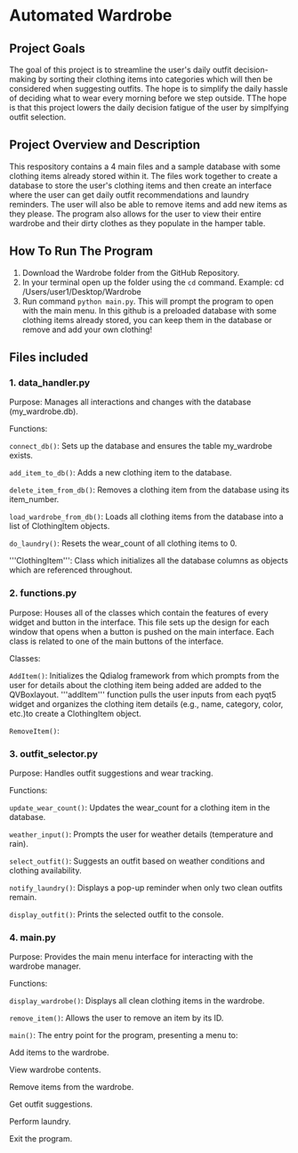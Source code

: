 # Automated Wardrobe

## Project Goals

The goal of this project is to streamline the user's daily outfit decision-making by sorting their clothing items into categories which will then be considered when suggesting outfits. The hope is to simplify the daily hassle of deciding what to wear every morning before we step outside. TThe hope is that this project lowers the daily decision fatigue of the user by simplfying outfit selection. 

## Project Overview and Description

This respository contains a 4 main files and a sample database with some clothing items already stored within it. The files work together to create a database to store the user's clothing items and then create an interface where the user can get daily outfit recommendations and laundry reminders. The user will also be able to remove items and add new items as they please. The program also allows for the user to view their entire wardrobe and their dirty clothes as they populate in the hamper table.

## How To Run The Program

1. Download the Wardrobe folder from the GitHub Repository.
2. In your terminal open up the folder using the ```cd``` command. Example: cd /Users/user1/Desktop/Wardrobe
3. Run command ```python main.py```. This will prompt the program to open with the main menu. In this github is a preloaded database with some clothing items already stored, you can keep them in the database or remove and add your own clothing!

## Files included

### 1. data_handler.py
Purpose: Manages all interactions and changes with the database (my_wardrobe.db).

Functions:

```connect_db()```: Sets up the database and ensures the table my_wardrobe exists.

```add_item_to_db()```: Adds a new clothing item to the database.

```delete_item_from_db()```: Removes a clothing item from the database using its item_number.

```load_wardrobe_from_db()```: Loads all clothing items from the database into a list of ClothingItem objects.

```do_laundry()```: Resets the wear_count of all clothing items to 0.

'''ClothingItem''': Class which initializes all the database columns as objects which are referenced throughout.

### 2. functions.py
Purpose: Houses all of the classes which contain the features of every widget and button in the interface. This file sets up the design for each window that opens when a button is pushed on the main interface. Each class is related to one of the main buttons of the interface.

Classes:

```AddItem()```: Initializes the Qdialog framework from which prompts from the user for details about the clothing item being added are added to the QVBoxlayout.
  '''addItem''' function pulls the user inputs from each pyqt5 widget and organizes the clothing item details (e.g., name, category, color, etc.)to create a ClothingItem object.

```RemoveItem()```: 

### 3. outfit_selector.py
Purpose: Handles outfit suggestions and wear tracking.

Functions:

```update_wear_count()```: Updates the wear_count for a clothing item in the database.

```weather_input()```: Prompts the user for weather details (temperature and rain).

```select_outfit()```: Suggests an outfit based on weather conditions and clothing availability.

```notify_laundry()```: Displays a pop-up reminder when only two clean outfits remain.

```display_outfit()```: Prints the selected outfit to the console.

### 4. main.py
Purpose: Provides the main menu interface for interacting with the wardrobe manager.

Functions:

```display_wardrobe()```: Displays all clean clothing items in the wardrobe.

```remove_item()```: Allows the user to remove an item by its ID.

```main()```: The entry point for the program, presenting a menu to:

Add items to the wardrobe.

View wardrobe contents.

Remove items from the wardrobe.

Get outfit suggestions.

Perform laundry.

Exit the program.
